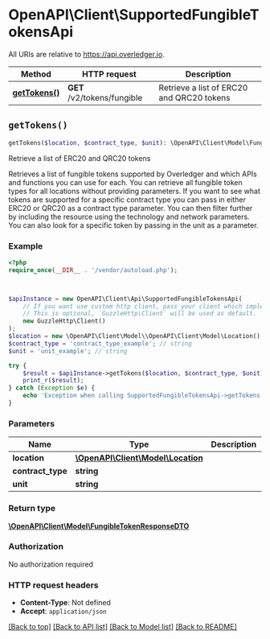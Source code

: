 # OpenAPI\Client\SupportedFungibleTokensApi

All URIs are relative to https://api.overledger.io.

Method | HTTP request | Description
------------- | ------------- | -------------
[**getTokens()**](SupportedFungibleTokensApi.md#getTokens) | **GET** /v2/tokens/fungible | Retrieve a list of ERC20 and QRC20 tokens


## `getTokens()`

```php
getTokens($location, $contract_type, $unit): \OpenAPI\Client\Model\FungibleTokenResponseDTO
```

Retrieve a list of ERC20 and QRC20 tokens

Retrieves a list of fungible tokens supported by Overledger and which APIs and functions you can use for each. You can retrieve all fungible token types for all locations without providing parameters. If you want to see what tokens are supported for a specific contract type you can pass in either ERC20 or QRC20 as a contract type parameter. You can then filter further by including the resource using the technology and network parameters. You can also look for a specific token by passing in the unit as a parameter.

### Example

```php
<?php
require_once(__DIR__ . '/vendor/autoload.php');



$apiInstance = new OpenAPI\Client\Api\SupportedFungibleTokensApi(
    // If you want use custom http client, pass your client which implements `GuzzleHttp\ClientInterface`.
    // This is optional, `GuzzleHttp\Client` will be used as default.
    new GuzzleHttp\Client()
);
$location = new \OpenAPI\Client\Model\\OpenAPI\Client\Model\Location(); // \OpenAPI\Client\Model\Location
$contract_type = 'contract_type_example'; // string
$unit = 'unit_example'; // string

try {
    $result = $apiInstance->getTokens($location, $contract_type, $unit);
    print_r($result);
} catch (Exception $e) {
    echo 'Exception when calling SupportedFungibleTokensApi->getTokens: ', $e->getMessage(), PHP_EOL;
}
```

### Parameters

Name | Type | Description  | Notes
------------- | ------------- | ------------- | -------------
 **location** | [**\OpenAPI\Client\Model\Location**](../Model/.md)|  | [optional]
 **contract_type** | **string**|  | [optional]
 **unit** | **string**|  | [optional]

### Return type

[**\OpenAPI\Client\Model\FungibleTokenResponseDTO**](../Model/FungibleTokenResponseDTO.md)

### Authorization

No authorization required

### HTTP request headers

- **Content-Type**: Not defined
- **Accept**: `application/json`

[[Back to top]](#) [[Back to API list]](../../README.md#endpoints)
[[Back to Model list]](../../README.md#models)
[[Back to README]](../../README.md)
